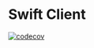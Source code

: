 # Swift Client
[![codecov](https://codecov.io/gh/polywrap/swift-client/branch/main/graph/badge.svg?token=JvNaa0OHjc)](https://codecov.io/gh/polywrap/swift-client)

